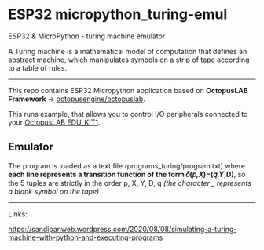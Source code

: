 # ESP32 micropython_turing-emul
ESP32 &amp; MicroPython - turing machine emulator

A Turing machine is a mathematical model of computation that defines an abstract machine, which manipulates symbols on a strip of tape according to a table of rules.

---

This repo contains ESP32 Micropython application based on **OctopusLAB Framework** -> [octopusengine/octopuslab](https://github.com/octopusengine/octopuslab).

This runs example, that allows you to control I/O peripherals connected to your [OctopusLAB EDU_KIT1](https://www.octopusengine.org/edu-kit1/).

## Emulator

The program is loaded as a text file (programs_turing/program.txt) where **each line represents a transition function of the form 𝛿(𝑝,𝑋)=(𝑞,𝑌,D)**, so the 5 tuples are strictly in the order p, X, Y, D, q *(the character _ represents a blank symbol on the tape)*

---

Links:

https://sandipanweb.wordpress.com/2020/08/08/simulating-a-turing-machine-with-python-and-executing-programs


